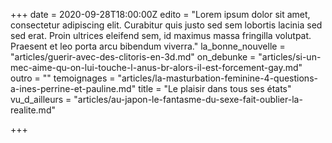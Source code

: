 +++
date = 2020-09-28T18:00:00Z
edito = "Lorem ipsum dolor sit amet, consectetur adipiscing elit. Curabitur quis justo sed sem lobortis lacinia sed sed erat. Proin ultrices eleifend sem, id maximus massa fringilla volutpat. Praesent et leo porta arcu bibendum viverra."
la_bonne_nouvelle = "articles/guerir-avec-des-clitoris-en-3d.md"
on_debunke = "articles/si-un-mec-aime-qu-on-lui-touche-l-anus-br-alors-il-est-forcement-gay.md"
outro = ""
temoignages = "articles/la-masturbation-feminine-4-questions-a-ines-perrine-et-pauline.md"
title = "Le plaisir dans tous ses états"
vu_d_ailleurs = "articles/au-japon-le-fantasme-du-sexe-fait-oublier-la-realite.md"

+++
